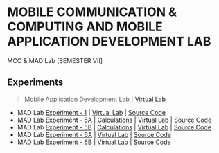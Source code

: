 # MOBILE COMMUNICATION & COMPUTING AND MOBILE APPLICATION DEVELOPMENT LAB
 MCC & MAD Lab [SEMESTER VII]
       
## Experiments

  >Mobile Application Development Lab | [Virtual Lab](http://vlabs.iitkgp.ac.in/fcmc/index.html)

  - MAD Lab [Experiment - 1]() | [Virtual Lab](http://vlabs.iitkgp.ac.in/fcmc/exp1/index.html) | [Source Code](https://github.com/Amey-Thakur/MOBILE-COMMUNICATION-AND-COMPUTING-AND-MOBILE-APPLICATION-DEVELOPMENT-LAB/tree/main/Experiments/Experiment%20-%201/Source%20Code)
  - MAD Lab [Experiment - 5A](https://github.com/Amey-Thakur/MOBILE-COMMUNICATION-AND-COMPUTING-AND-MOBILE-APPLICATION-DEVELOPMENT-LAB/blob/main/Experiments/Experiment%20-%205/AMEY_B-50_EXPERIMENT-5A.pdf) | [Calculations](https://github.com/Amey-Thakur/MOBILE-COMMUNICATION-AND-COMPUTING-AND-MOBILE-APPLICATION-DEVELOPMENT-LAB/blob/main/Experiments/AMEY_B-50_CALCULATIONS_EXPERIMENT-5.pdf) | [Virtual Lab](http://vlabs.iitkgp.ac.in/fcmc/exp5/index.html) | [Source Code](https://github.com/Amey-Thakur/MOBILE-COMMUNICATION-AND-COMPUTING-AND-MOBILE-APPLICATION-DEVELOPMENT-LAB/tree/main/Experiments/Experiment%20-%205)
  - MAD Lab [Experiment - 5B](https://github.com/Amey-Thakur/MOBILE-COMMUNICATION-AND-COMPUTING-AND-MOBILE-APPLICATION-DEVELOPMENT-LAB/blob/main/Experiments/Experiment%20-%205/AMEY_B-50_EXPERIMENT-5B.pdf) | [Calculations](https://github.com/Amey-Thakur/MOBILE-COMMUNICATION-AND-COMPUTING-AND-MOBILE-APPLICATION-DEVELOPMENT-LAB/blob/main/Experiments/Experiment%20-%205/AMEY_B-50_CALCULATIONS_EXPERIMENT-5.pdf) | [Virtual Lab](http://vlabs.iitkgp.ac.in/fcmc/exp5/index.html) | [Source Code](https://github.com/Amey-Thakur/MOBILE-COMMUNICATION-AND-COMPUTING-AND-MOBILE-APPLICATION-DEVELOPMENT-LAB/tree/main/Experiments/Experiment%20-%205)
  - MAD Lab [Experiment - 6A](https://github.com/Amey-Thakur/MOBILE-COMMUNICATION-AND-COMPUTING-AND-MOBILE-APPLICATION-DEVELOPMENT-LAB/blob/main/Experiments/Experiment%20-%206/AMEY_B-50_EXPERIMENT-6A.pdf) | [Virtual Lab](http://vlabs.iitkgp.ac.in/fcmc/exp6/index.html) | [Source Code](https://github.com/Amey-Thakur/MOBILE-COMMUNICATION-AND-COMPUTING-AND-MOBILE-APPLICATION-DEVELOPMENT-LAB/tree/main/Experiments/Experiment%20-%206/Source%20Code)
  - MAD Lab [Experiment - 6B](https://github.com/Amey-Thakur/MOBILE-COMMUNICATION-AND-COMPUTING-AND-MOBILE-APPLICATION-DEVELOPMENT-LAB/blob/main/Experiments/Experiment%20-%206/AMEY_B-50_EXPERIMENT-6B.pdf) | [Virtual Lab](http://vlabs.iitkgp.ac.in/fcmc/exp6/index.html) | [Source Code](https://github.com/Amey-Thakur/MOBILE-COMMUNICATION-AND-COMPUTING-AND-MOBILE-APPLICATION-DEVELOPMENT-LAB/tree/main/Experiments/Experiment%20-%206/Source%20Code)
